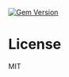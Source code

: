 [![Gem Version](https://badge.fury.io/rb/ember-auth-request-dummy-rails.png)](http://badge.fury.io/rb/ember-auth-request-dummy-rails)

License
=======

MIT

